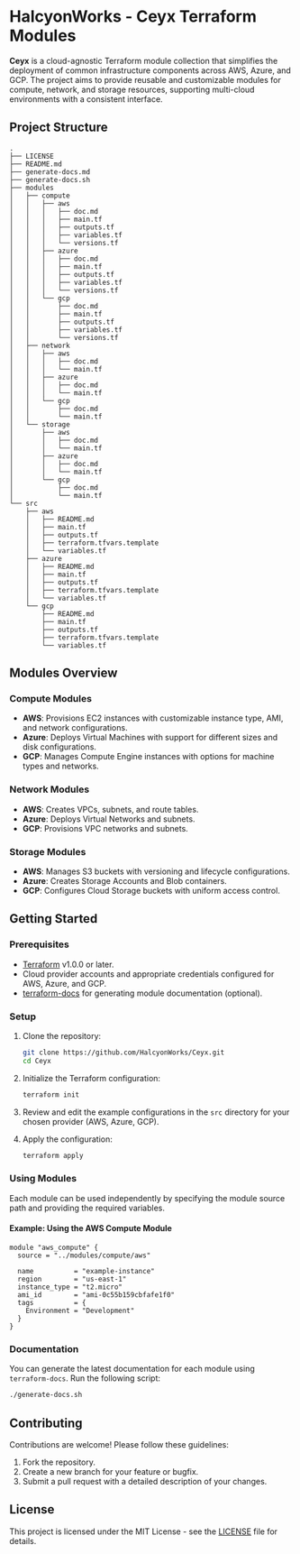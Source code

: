 
# **HalcyonWorks - Ceyx Terraform Modules**

**Ceyx** is a cloud-agnostic Terraform module collection that simplifies the deployment of common infrastructure components across AWS, Azure, and GCP. The project aims to provide reusable and customizable modules for compute, network, and storage resources, supporting multi-cloud environments with a consistent interface.

## **Project Structure**

```
.
├── LICENSE
├── README.md
├── generate-docs.md
├── generate-docs.sh
├── modules
│   ├── compute
│   │   ├── aws
│   │   │   ├── doc.md
│   │   │   ├── main.tf
│   │   │   ├── outputs.tf
│   │   │   ├── variables.tf
│   │   │   └── versions.tf
│   │   ├── azure
│   │   │   ├── doc.md
│   │   │   ├── main.tf
│   │   │   ├── outputs.tf
│   │   │   ├── variables.tf
│   │   │   └── versions.tf
│   │   └── gcp
│   │       ├── doc.md
│   │       ├── main.tf
│   │       ├── outputs.tf
│   │       ├── variables.tf
│   │       └── versions.tf
│   ├── network
│   │   ├── aws
│   │   │   ├── doc.md
│   │   │   └── main.tf
│   │   ├── azure
│   │   │   ├── doc.md
│   │   │   └── main.tf
│   │   └── gcp
│   │       ├── doc.md
│   │       └── main.tf
│   └── storage
│       ├── aws
│       │   ├── doc.md
│       │   └── main.tf
│       ├── azure
│       │   ├── doc.md
│       │   └── main.tf
│       └── gcp
│           ├── doc.md
│           └── main.tf
└── src
    ├── aws
    │   ├── README.md
    │   ├── main.tf
    │   ├── outputs.tf
    │   ├── terraform.tfvars.template
    │   └── variables.tf
    ├── azure
    │   ├── README.md
    │   ├── main.tf
    │   ├── outputs.tf
    │   ├── terraform.tfvars.template
    │   └── variables.tf
    └── gcp
        ├── README.md
        ├── main.tf
        ├── outputs.tf
        ├── terraform.tfvars.template
        └── variables.tf

```

## **Modules Overview**

### **Compute Modules**
- **AWS**: Provisions EC2 instances with customizable instance type, AMI, and network configurations.
- **Azure**: Deploys Virtual Machines with support for different sizes and disk configurations.
- **GCP**: Manages Compute Engine instances with options for machine types and networks.

### **Network Modules**
- **AWS**: Creates VPCs, subnets, and route tables.
- **Azure**: Deploys Virtual Networks and subnets.
- **GCP**: Provisions VPC networks and subnets.

### **Storage Modules**
- **AWS**: Manages S3 buckets with versioning and lifecycle configurations.
- **Azure**: Creates Storage Accounts and Blob containers.
- **GCP**: Configures Cloud Storage buckets with uniform access control.

## **Getting Started**

### **Prerequisites**
- [Terraform](https://www.terraform.io/downloads.html) v1.0.0 or later.
- Cloud provider accounts and appropriate credentials configured for AWS, Azure, and GCP.
- [terraform-docs](https://terraform-docs.io/) for generating module documentation (optional).

### **Setup**
1. Clone the repository:
   ```bash
   git clone https://github.com/HalcyonWorks/Ceyx.git
   cd Ceyx
   ```

2. Initialize the Terraform configuration:
   ```bash
   terraform init
   ```

3. Review and edit the example configurations in the `src` directory for your chosen provider (AWS, Azure, GCP).

4. Apply the configuration:
   ```bash
   terraform apply
   ```

### **Using Modules**

Each module can be used independently by specifying the module source path and providing the required variables.

#### **Example: Using the AWS Compute Module**
```hcl
module "aws_compute" {
  source = "../modules/compute/aws"

  name          = "example-instance"
  region        = "us-east-1"
  instance_type = "t2.micro"
  ami_id        = "ami-0c55b159cbfafe1f0"
  tags          = {
    Environment = "Development"
  }
}
```

### **Documentation**

You can generate the latest documentation for each module using `terraform-docs`. Run the following script:

```bash
./generate-docs.sh
```

## **Contributing**

Contributions are welcome! Please follow these guidelines:

1. Fork the repository.
2. Create a new branch for your feature or bugfix.
3. Submit a pull request with a detailed description of your changes.

## **License**

This project is licensed under the MIT License - see the [LICENSE](./LICENSE) file for details.

